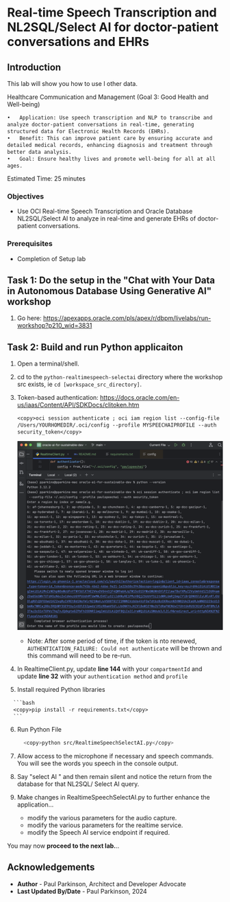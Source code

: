 # Real-time Speech Transcription and NL2SQL/Select AI for doctor-patient conversations and EHRs

## Introduction

This lab will show you how to use I other data.

Healthcare Communication and Management (Goal 3: Good Health and Well-being)

	•	Application: Use speech transcription and NLP to transcribe and analyze doctor-patient conversations in real-time, generating structured data for Electronic Health Records (EHRs).
	•	Benefit: This can improve patient care by ensuring accurate and detailed medical records, enhancing diagnosis and treatment through better data analysis.
	•	Goal: Ensure healthy lives and promote well-being for all at all ages.

Estimated Time:  25 minutes


### Objectives

-   Use OCI Real-time Speech Transcription and Oracle Database NL2SQL/Select AI to analyze in real-time and generate EHRs of doctor-patient conversations.

### Prerequisites

- Completion of Setup lab

## Task 1: Do the setup in the "Chat with Your Data in Autonomous Database Using Generative AI" workshop

   1.  Go here: https://apexapps.oracle.com/pls/apex/r/dbpm/livelabs/run-workshop?p210_wid=3831



## Task 2: Build and run Python applicaiton

   1. Open a terminal/shell.

   2. cd to the `python-realtimespeech-selectai` directory where the workshop src exists, ie `cd [workspace_src_directory]`.

   3. Token-based authentication: https://docs.oracle.com/en-us/iaas/Content/API/SDKDocs/clitoken.htm

       ```text
       <copy>oci session authenticate ; oci iam region list --config-file /Users/YOURHOMEDIR/.oci/config --profile MYSPEECHAIPROFILE --auth security_token</copy>
       ```
      ![Create Security Token](images/createsecuritytoken.png " ")

      * Note: After some period of time, if the token is nto renewed, `AUTHENTICATION_FAILURE: Could not authenticate` will be thrown and this command will need to be re-run.

   4. In RealtimeClient.py, update **line 144** with your `compartmentId` and update **line 32** with your `authentication method` and `profile`

   5.  Install required Python libraries
   
      ```bash
      <copy>pip install -r requirements.txt</copy>
      ```

   6. Run Python File

      ```bash
        <copy>python src/RealtimeSpeechSelectAI.py</copy>
      ```

   8.  Allow access to the microphone if necessary and speech commands.
       You will see the words you speech in the console output.

   9. Say "select AI " and then remain silent and notice the return from the database for that NL2SQL/ Select AI query.

   7. Make changes in RealtimeSpeechSelectAI.py to further enhance the application...

        - modify the various parameters for the audio capture.
        - modify the various parameters for the realtime service. 
        - modify the Speech AI service endpoint if required.


You may now **proceed to the next lab.**..

## Acknowledgements

* **Author** - Paul Parkinson, Architect and Developer Advocate
* **Last Updated By/Date** - Paul Parkinson, 2024
